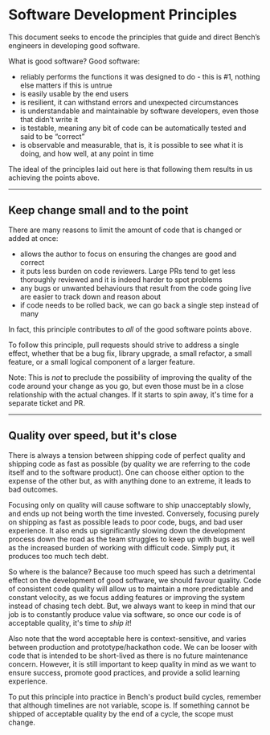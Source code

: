 # Software Development Principles

This document seeks to encode the principles that guide and direct Bench’s engineers in developing good software. 

What is good software? Good software:
- reliably performs the functions it was designed to do - this is #1, nothing else matters if this is untrue
- is easily usable by the end users
- is resilient, it can withstand errors and unexpected circumstances
- is understandable and maintainable by software developers, even those that didn’t write it
- is testable, meaning any bit of code can be automatically tested and said to be “correct”
- is observable and measurable, that is, it is possible to see what it is doing, and how well, at any point in time

The ideal of the principles laid out here is that following them results in us achieving the points above.


---

## Keep change small and to the point

There are many reasons to limit the amount of code that is changed or added at once:
- allows the author to focus on ensuring the changes are good and correct
- it puts less burden on code reviewers. Large PRs tend to get less thoroughly reviewed and it is indeed harder to spot problems
- any bugs or unwanted behaviours that result from the code going live are easier to track down and reason about
- if code needs to be rolled back, we can go back a single step instead of many 

In fact, this principle contributes to _all_ of the good software points above.

To follow this principle, pull requests should strive to address a single effect, whether that be a bug fix, library upgrade, a small refactor, a small feature,
or a small logical component of a larger feature.

Note: This is _not_ to preclude the possibility of improving the quality of the code around your change as you go, but even those must be in a close relationship
with the actual changes. If it starts to spin away, it's time for a separate ticket and PR.


---

## Quality over speed, but it's close

There is always a tension between shipping code of perfect quality and shipping code as fast as possible (by quality we are referring to the code itself and to
the software product). One can choose either option to the expense of the other but, as with anything done to an extreme, it leads to bad outcomes.

Focusing only on quality will cause software to ship unacceptably slowly, and ends up not being worth the time invested. Conversely, focusing purely on shipping
as fast as possible leads to poor code, bugs, and bad user experience. It also ends up significantly slowing down the development process down the road as the
team struggles to keep up with bugs as well as the increased burden of working with difficult code. Simply put, it produces too much tech debt.

So where is the balance? Because too much speed has such a detrimental effect on the development of good software, we should favour quality. Code of consistent
code quality will allow us to maintain a more predictable and constant velocity, as we focus adding features or improving the system instead of chasing tech
debt. But, we always want to keep in mind that our job is to constantly produce value via software, so once our code is of acceptable quality, it's time to _ship
it_!

Also note that the word acceptable here is context-sensitive, and varies between production and prototype/hackathon code. We can be looser with code that is
intended to be short-lived as there is no future maintenance concern. However, it is still important to keep quality in mind as we want to ensure success,
promote good practices, and provide a solid learning experience.

To put this principle into practice in Bench's product build cycles, remember that although timelines are not variable, scope is. If something cannot be shipped
of  acceptable quality by the end of a cycle, the scope must change.

